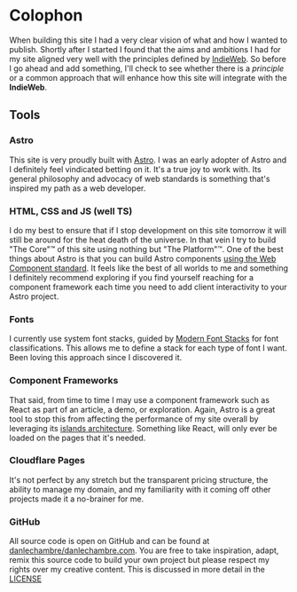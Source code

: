 # Colophon

When building this site I had a very clear vision of what and how I wanted to publish. Shortly after I started I found that the aims and ambitions I had for my site aligned very well with the principles defined by [IndieWeb](https://indieweb.org). So before I go ahead and add something, I'll check to see whether there is a _principle_ or a common approach that will enhance how this site will integrate with the **IndieWeb**.

## Tools

### Astro

This site is very proudly built with [Astro](https://astro.build). I was an early adopter of Astro and I definitely feel vindicated betting on it. It's a true joy to work with. Its general philosophy and advocacy of web standards is something that's inspired my path as a web developer.

### HTML, CSS and JS (well TS)

I do my best to ensure that if I stop development on this site tomorrow it will still be around for the heat death of the universe. In that vein I try to build "The Core"&trade; of this site using nothing but "The Platform"&trade;. One of the best things about Astro is that you can build Astro components [using the Web Component standard](https://docs.astro.build/en/guides/client-side-scripts/#web-components-with-custom-elements). It feels like the best of all worlds to me and something I definitely recommend exploring if you find yourself reaching for a component framework each time you need to add client interactivity to your Astro project.

### Fonts

I currently use system font stacks, guided by [Modern Font Stacks](https://modernfontstacks.com) for font classifications. This allows me to define a stack for each type of font I want. Been loving this approach since I discovered it.

### Component Frameworks

That said, from time to time I may use a component framework such as React as part of an article, a demo, or exploration. Again, Astro is a great tool to stop this from affecting the performance of my site overall by leveraging its [islands architecture](https://docs.astro.build/en/concepts/islands/). Something like React, will only ever be loaded on the pages that it's needed.

### Cloudflare Pages

It's not perfect by any stretch but the transparent pricing structure, the ability to manage my domain, and my familiarity with it coming off other projects made it a no-brainer for me.

### GitHub

All source code is open on GitHub and can be found at [danlechambre/danlechambre.com](https://github.com/danlechambre/danlechambre.com). You are free to take inspiration, adapt, remix this source code to build your own project but please respect my rights over my creative content. This is discussed in more detail in the [LICENSE](https://github.com/danlechambre/danlechambre.com/blob/main/LICENSE.md)
